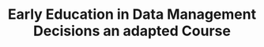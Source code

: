 ---
id: "e2d2-adapted" # nochmal überlegen
method: "Workshops"
institution: "Zentrum für Nachhaltiges Forschungsdatenmanagement, Fakultät für Erziehungswissenschaft"
title: "Early Education in Data Management Decisions an adapted Course"
title_project: 
title_short: "E2D2 Adapted"
period: "Apr 23 ­­- Mar 24 (12 months)"
foerderlinie: "Data Literacy im Studium Generale"
round: "2"
filter: "2"
lecture2go:
uhh_url: "https://www.hcl.uni-hamburg.de/ddlitlab/data-literacy-lehrlabor/zweite-foerderrunde/13-e2d2-adapted.html"
contributors: "Jana Neumann, Dr. Juliane Jacob, Prof. Dr. Sandra Schulz"
quote: "Angebote zum Forschungsdatenmanagement werden von Studierenden als sehr hilfreich bewertet, oft gibt es jedoch nur wenige Teilnehmende. Das Projekt möchte diese Diskrepanz lösen, indem FDM-Inhalte modular in bestehende Veranstaltungen integriert werden, ohne dass Studierende sich extra anmelden müssen."
text: |
    ## Ausrichtung des Projekts

    *Daten sind allgegenwärtig, daher nimmt die Relevanz von Data Literacy, also Kompetenzen für einen verantwortungsvollen, kritisch-reflexiven Umgang mit Daten, auch für Studierende zu.* Im Studium lernen Studierende wissenschaftliches Arbeiten kennen und erheben erste Daten für ihre Abschlussarbeit. Daher ist auch die Vermittlung von grundlegenden Kompetenzen in Bezug auf Forschungsdatenmanagement (FDM) notwendig und kann unmittelbar zu einer verbesserten Qualität der wissenschaftlichen Arbeiten und einem besseren Zeitmanagement führen. Insbesondere bei Abschlussarbeiten mit personenbezogenen und sensiblen Daten entstehen Unsicherheiten, auf die in einer FDM-Veranstaltung eingegangen wird.

    Für die Evaluation der Veranstaltungen haben die Studierenden Pre- und Postbefragungen ausgefüllt, die ihre Kenntnisstände sowie Erwartungen erfassten. Diese Antworten wurden in einer Publikation ausgewertet.

    Außerdem fand eine Begleitstudie statt, bei der Lehrende interviewt wurden, um die Bedarfe ihrerseits zu ermitteln und herauszufinden, welche Inhalte aus ihrer Sicht in bestehende Veranstaltungen implementiert werden können. Darüber hinaus sollte auch erfasst werden, wo sich Lehrende Unterstützung bezüglich FDM-Themen erhoffen. Derzeit werden diese Interviews qualitativ ausgewertet und publiziert.

    ## Rückblick und Ergebnisse

    Die Studierenden haben das Zentrum für nachhaltiges Forschungsmanagement (ZFDM) an der Universität Hamburg und alle dazugehörigen Services und Beratungsangebote kennengelernt. Außerdem wurde auf Kontaktstellen verwiesen (ggf. innerhalb der jeweiligen Fakultät und weitere relevante wie bspw. Datenschutz). Sie wurden explizit ermutigt, frühzeitig Kontakt aufzunehmen.

    *Als Basis wurden Grundlagen des Forschungsdatenmanagements, der Lebenszyklus von Forschungsdaten, Policies, Datenmanagementpläne, FAIR-Prinzipien und Openness vermittelt.* Hinzu kamen detaillierte Themen wie Ordnung, Struktur, Versionierung, Datentypen, Datenformate, Datenspeicherung und Back-up-Strategien, Datensicherheit, Datenqualität, FDM-Tools, aber auch Langzeitarchivierung, Publikation, Repositorien und Nachnutzung inklusive verschiedener Bezugswege für Daten sowie Dokumentation und Metadaten (Persistente Identifikatoren, Ontologien und kontrollierte Vokabulare). *Herausfordernd, aber sehr beliebt und rege diskutiert wurden rechtliche und ethische Aspekte im Umgang mit personenbezogenen, sensiblen Daten.*

    Dadurch konnten die Grundlagen im täglichen und langfristigen Umgang mit Forschungsdaten vermittelt werden.  Die Auswertung der Teilnehmenden-Evaluation wurde veröffentlicht.

    ## Tipps von Lehrenden für Lehrende

    Innerhalb des Lehrprojekts wurden audiovisuelle Lehrvideos aufgezeichnet und für Studierende auf einer Lehrplattform veröffentlicht. Es zeigte sich, dass das "Set up", also das Equipment, die Software, die Lehrplattform und Installation etc., einmalig mehr Zeit in Anspruch nahm, nun aber auf diese Ressourcen zurückgegriffen werden kann.

image: "https://www.hcl.uni-hamburg.de/16955548/pexels-anna-nekrashevich-6801648-cee35004306e2f5dd570d18a8c9cb9113d6e7d05.jpg"
image_credit: "anna nekrashevich / pexels.com"
link_external: "https://www.fdr.uni-hamburg.de/record/9844"
stine: "https://www.stine.uni-hamburg.de/scripts/mgrqispi.dll?APPNAME=CampusNet&PRGNAME=COURSEDETAILS&ARGUMENTS=-N000000000000001,-N000605,-N0,-N385826426351866,-N385826426389867,-N0,-N0,-N3,-A3uWsPjHxfDLXYWoHQBGwcMoeHBPvf-DF7ZPH7uUF4B5IYDLJfZLqCQ5SHIU0YD5JxdH77Qo8OYGFfSHvHzK7PdN6cYP3QzKbejijPumXVMK5Ron6ejUCvYGtQD67fDwk4SHxVfUqYzZyOoLPRScN3WUIPqm-YocdVf6oRjmQ7fmA7MRyWZn6WSPFeUUV4zwHf-LP4fl-xMRZQU5xYgRDegHjVMKoWBGYv-mtVSp64QRHfUmWeUPCPIoqrMBNVj58VBWw7uoecSWNmzoxP-UxYgUmmZp0RzPURNmCHNWExDZSOdUIcZ5uQzKEeY6y4zNwWZKNQSodxZ5BeZ5xRjmuVZLC7DKPOQWTOjpxPSApVZpkvSfdxD6DeNLIQ-pHYURYxfPfVkZ3eZLtQMBAeW7dVqDdmzZ3RgogYuACvg5erq5beWpFQqNjCW5SVuoKxkZxYMUSmdUgvBG6VBZz4Boo7WRtxdHYRdGC3QoIQMApcWi-RWmUxdoLrU5DcSfZ4DZYWQH6ed5-muPCVqfNc-HUYYywfgpL3uB6eMUvOIUvcSHp7Qowx-Wj4BZjcWKWHuctRf5mPomPcumdcSPo4gftmdAVWMoo4IfdcURVfSUJPIcF4qA9rglwPBUIWoUZWomb4IUjYBwhvfGvfo7wQU5QHYA5euAwHMpWHIWLRBKxxfo6Q-Wwfd7dPZBAWuobWDZCPoRm4BLt3SUAmQoSOuUPPqKbfjKacYwMPYmkvdoX3QpuxdPdcjoIVMomcS79QMAe"
---